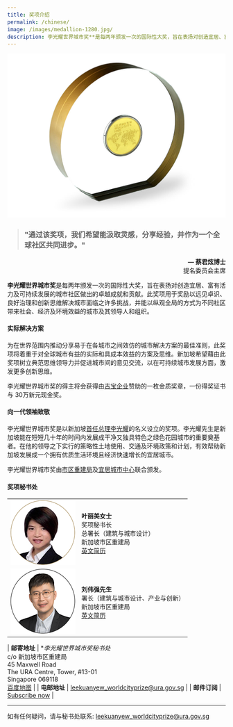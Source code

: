 ```yaml
---
title: 奖项介绍
permalink: /chinese/
image: /images/medallion-1280.jpg/
description: 李光耀世界城市奖**是每两年颁发一次的国际性大奖，旨在表扬对创造宜居、富有活力及可持续发展的城市社区做出的卓越成就和贡献。
---
```


![medallion](/images/medallion-1280.jpg)

> ### "通过该奖项，我们希望能汲取灵感，分享经验，并作为一个全球社区共同进步。"

<div align="right"><b>— 蔡君炫博士</b> <br> 提名委员会主席</div>

**李光耀世界城市奖**是每两年颁发一次的国际性大奖，旨在表扬对创造宜居、富有活力及可持续发展的城市社区做出的卓越成就和贡献。此奖项用于奖励以远见卓识、良好治理和创新思维解决城市面临之许多挑战，并能以纵观全局的方式为不同社区带来社会、经济及环境效益的城市及其领导人和组织。

#### **实际解决方案**

为在世界范围内推动分享易于在各城市之间效仿的城市解决方案的最佳准则，此奖项将着重于对全球城市有益的实际和具成本效益的方案及思维。新加坡希望藉由此奖项树立典范思维领导力并促进城市间的意见交流，以在可持续城市发展方面，激发更多创新思维。

李光耀世界城市奖的得主将会获得由[吉宝企业](/prize-sponsor)赞助的一枚金质奖章，一份得奖证书与 30万新元现金奖。

#### **向一代领袖致敬**

李光耀世界城市奖是以新加坡[首任总理李光耀](https://www.pmo.gov.sg/Past-Prime-Ministers/Mr-LEE-Kuan-Yew)的名义设立的奖项。李光耀先生是新加坡能在短短几十年的时间内发展成干净又独具特色之绿色花园城市的重要奠基者。在他的领导之下实行的策略性土地使用、交通及环境政策和计划，有效帮助新加坡发展成一个拥有优质生活环境且经济快速增长的宜居城市。

李光耀世界城市奖由[市区重建局](/ura/)及[宜居城市中心](/clc/)联合颁发。

#### **奖项秘书处**

<table style="width: 100%;" border="0" cellpadding="10">
<tbody>
<tr>
<td style="width: 150px;"><img src="/images/secretariat/yap-lay-bee.png" alt="叶丽美女士" /><br></td>
<td><strong>叶丽美女士</strong><br />奖项秘书长<br />总署长（建筑与城市设计）<br />新加坡市区重建局<br><a href="/yap-lay-bee/">英文简历</a></td>
</tr>
<tr>
<td style="width: 150px;"><img src="/images/secretariat/eugene-lau.png" alt="刘伟强先生" /><br></td>
<td><strong>刘伟强先生</strong><br />署长（建筑与城市设计、产业与创新）<br />新加坡市区重建局<br><a href="/eugene-lau/">英文简历</a></td>
</tr>
</tbody>
</table>

| **邮寄地址** | **李光耀世界城市奖秘书处* <br> c/o 新加坡市区重建局 <br> 45 Maxwell Road <br> The URA Centre, Tower, #13-01 <br> Singapore 069118 <br> [百度地图](https://j.map.baidu.com/91/Y-l) |
| **电邮地址** | [leekuanyew_worldcityprize@ura.gov.sg](mailto://leekuanyew_worldcityprize@ura.gov.sg) |
| **邮件订阅** | [Subscribe now](https://lee-kuan-yew-world-city-prize-23882147.hubspotpagebuilder.com/subscribe) |

---

如有任何疑问，请与秘书处联系: [leekuanyew_worldcityprize@ura.gov.sg](mailto:leekuanyew_worldcityprize@ura.gov.sg)

